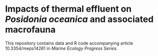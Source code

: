 # Impacts of thermal effluent on *Posidonia oceanica* and associated macrofauna
This repository contains data and R code accompanying article 10.3354/meps14261 in *Marine Ecology Progress Series*.
